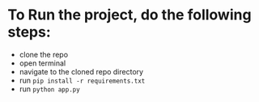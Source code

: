 # To Run the project, do the following steps:
-  clone the repo
-  open terminal
-  navigate to the cloned repo directory
-  run `pip install -r requirements.txt`
-  run `python app.py`
